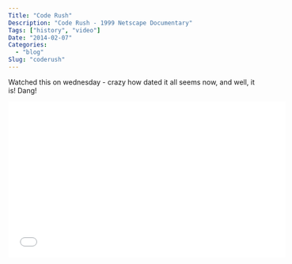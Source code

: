 ```yaml
---
Title: "Code Rush"
Description: "Code Rush - 1999 Netscape Documentary"
Tags: ["history", "video"]
Date: "2014-02-07"
Categories:
  - "blog"
Slug: "coderush"
---
```


Watched this on wednesday - crazy how dated it all seems now, and well, it is! Dang!

<div class="video-container">
<iframe width="560" height="315" src="//www.youtube.com/embed/u404SLJj7ig" frameborder="0" allowfullscreen></iframe>
</div>


